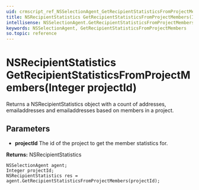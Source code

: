 ```yaml
---
uid: crmscript_ref_NSSelectionAgent_GetRecipientStatisticsFromProjectMembers
title: NSRecipientStatistics GetRecipientStatisticsFromProjectMembers(Integer projectId)
intellisense: NSSelectionAgent.GetRecipientStatisticsFromProjectMembers
keywords: NSSelectionAgent, GetRecipientStatisticsFromProjectMembers
so.topic: reference
---
```


# NSRecipientStatistics GetRecipientStatisticsFromProjectMembers(Integer projectId)

Returns a NSRecipientStatistics object with a count of addresses, emailaddresses and emailaddresses based on members in a project.

## Parameters

* **projectId** The id of the project to get the member statistics for.

**Returns:** NSRecipientStatistics

```crmscript
NSSelectionAgent agent;
Integer projectId;
NSRecipientStatistics res = agent.GetRecipientStatisticsFromProjectMembers(projectId);
```

